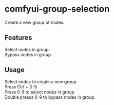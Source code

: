 # comfyui-group-selection

Create a new group of nodes.

## Features

Select nodes in group.  
Bypass nodes in group.  

## Usage

Select nodes to create a new group.  
Press Ctrl + 0-9  
Press 0-9 to select nodes in group.  
Double presss 0-9 to bypass nodes in group.  